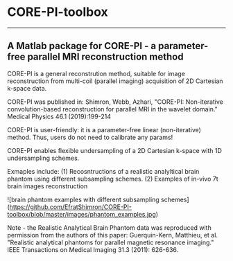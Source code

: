 # CORE-PI-toolbox
-----------------------------------------------------------------------------------
A Matlab package for CORE-PI - a parameter-free parallel MRI reconstruction method
----------------------------------------------------------------------------------

CORE-PI is a general reconstrution method, suitable for image reconstruction
from multi-coil (parallel imaging) acquisition of 2D Cartesian k-space
data. 

CORE-PI was published in:
     Shimron, Webb, Azhari, "CORE-PI: Non-iterative convolution-based 
     reconstruction for parallel MRI in the wavelet domain." 
     Medical Physics 46.1 (2019):199-214

CORE-PI is user-friendly: it is a parameter-free linear (non-iterative) method. 
Thus, users do not need to calibrate any params!

CORE-PI enables flexible undersampling of a 2D Cartesian k-space with 1D undersampling 
schemes.

Exmaples include: 
(1) Recosntructions of a realistic analyltical brain phantom using different subsampling schemes.
(2) Examples of in-vivo 7t brain images reconstruction



![brain phantom examples with different subsampling schemes] (https://github.com/EfratShimron/CORE-PI-toolbox/blob/master/images/phantom_examples.jpg)


Note - the Realistic Analytical Brain Phantom data was reproduced with
    permission from the authors of this paper:
    Guerquin-Kern, Matthieu, et al. "Realistic analytical phantoms for parallel 
    magnetic resonance imaging." IEEE Transactions on Medical Imaging 31.3
    (2011): 626-636.
